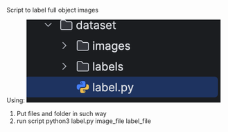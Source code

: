 Script to label full object images

Using:
![screenshot](./screenshot.png)
1. Put files and folder in such way
2. run script python3 label.py image_file label_file
